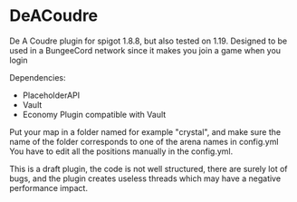 # DeACoudre
De A Coudre plugin for spigot 1.8.8, but also tested on 1.19.
Designed to be used in a BungeeCord network since it makes you join a game when you login

Dependencies:
 - PlaceholderAPI
 - Vault
 - Economy Plugin compatible with Vault

Put your map in a folder named for example "crystal", and make sure the name of the folder corresponds to one of the arena names in config.yml
You have to edit  all the positions manually in the config.yml.

This is a draft plugin, the code is not well structured, there are surely lot of bugs, and the plugin creates useless threads which may have a negative performance impact.
